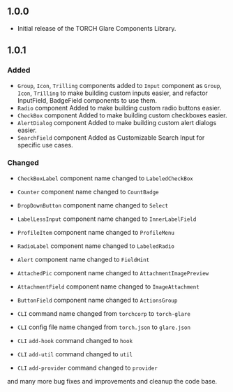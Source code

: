 ## 1.0.0

- Initial release of the TORCH Glare Components Library.

## 1.0.1

### Added
- `Group`, `Icon`, `Trilling` components added to `Input` component as `Group`, `Icon`, `Trilling` to make building custom inputs easier, and refactor InputField, BadgeField components to use them.
- `Radio` component Added to make building custom radio buttons easier.
- `CheckBox` component Added to make building custom checkboxes easier.
- `AlertDialog` component Added to make building custom alert dialogs easier.
- `SearchField` component Added as Customizable Search Input for specific use cases.


### Changed
- `CheckBoxLabel` component name changed to `LabeledCheckBox`
- `Counter` component name changed to `CountBadge`
- `DropDownButton` component name changed to `Select`
- `LabelLessInput` component name changed to `InnerLabelField`
- `ProfileItem` component name changed to `ProfileMenu`
- `RadioLabel` component name changed to `LabeledRadio`
- `Alert` component name changed to `FieldHint`
- `AttachedPic` component name changed to `AttachmentImagePreview`
- `AttachmentField` component name changed to `ImageAttachment`
- `ButtonField` component name changed to `ActionsGroup`

- `CLI` command name changed from `torchcorp` to `torch-glare`
- `CLI` config file name changed from `torch.json` to `glare.json`
- `CLI` `add-hook` command changed to `hook`
- `CLI` `add-util` command changed to `util`
- `CLI` `add-provider` command changed to `provider`

and many more bug fixes and improvements and cleanup the code base.